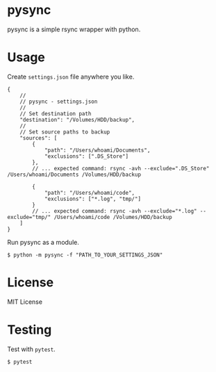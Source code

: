 # pysync
pysync is a simple rsync wrapper with python.

# Usage

Create `settings.json` file anywhere you like.

```hjson
{
    //
    // pysync - settings.json
    //
    // Set destination path
    "destination": "/Volumes/HDD/backup",
    //
    // Set source paths to backup
    "sources": [
        {
            "path": "/Users/whoami/Documents",
            "exclusions": [".DS_Store"]
        },
        // ... expected command: rsync -avh --exclude=".DS_Store" /Users/whoami/Documents /Volumes/HDD/backup

        {
            "path": "/Users/whoami/code",
            "exclusions": ["*.log", "tmp/"]
        }
        // ... expected command: rsync -avh --exclude="*.log" --exclude="tmp/" /Users/whoami/code /Volumes/HDD/backup
    ]
}

```

Run pysync as a module.

```shell
$ python -m pysync -f "PATH_TO_YOUR_SETTINGS_JSON"
```

# License
MIT License

# Testing
Test with `pytest`.
```shell
$ pytest
```
